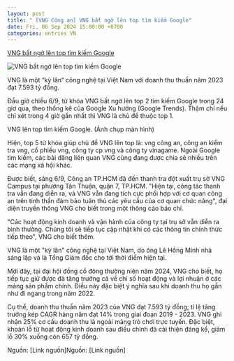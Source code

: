 ```yaml
---
layout: post
title: " [VNG Công an] VNG bất ngờ lên top tìm kiếm Google"
date: Fri, 06 Sep 2024 15:00:00 +0700
categories: entries VN
---
```

[VNG bất ngờ lên top tìm kiếm Google](https://www.24h.com.vn/cong-nghe-thong-tin/vng-bat-ngo-len-top-tim-kiem-google-c55a1600247.html)

![VNG bất ngờ lên top tìm kiếm Google](https://cdn.24h.com.vn/upload/3-2024/images/2024-09-06/vng-1709304099-257-width740height495-1725611843-786-width740height495-auto-crop-watermark.jpeg)

VNG là một “kỳ lân“ công nghệ tại Việt Nam với doanh thu thuần năm 2023 đạt 7.593 tỷ đồng.

Đầu giờ chiều 6/9, từ khóa VNG bất ngờ lên top 2 tìm kiếm Google trong 24 giơ qua, theo thống kê của Google Xu hướng (Google Trends). Thậm chí nếu chỉ xét trong 4 giờ gần nhất thì VNG là chủ đề thuộc top 1.

VNG lên top tìm kiếm Google. (Ảnh chụp màn hình)

Hiện, top 5 từ khóa giúp chủ đề VNG lên top là: vng công an, công an kiểm tra vng, cổ phiếu vng, công ty cp vng và công ty vinagame. Ngoài Google tìm kiếm, các bài đăng liên quan VNG cũng đang được chia sẻ nhiều trên các mạng xã hội khác.

Được biết, sáng 6/9, Công an TP.HCM đã đến thanh tra đột xuất trụ sở VNG Campus tại phường Tân Thuận, quận 7, TP.HCM. "Hiện tại, công tác thanh tra vẫn đang diễn ra, và VNG vẫn đang tích cực phối hợp với cơ quan công an trên tinh thần đảm bảo tuân thủ các yêu cầu của cơ quan chức năng", đại diện truyền thông VNG cho biết trong một thông cáo báo chí.

"Các hoạt động kinh doanh và vận hành của công ty tại trụ sở vẫn diễn ra bình thường. Chúng tôi sẽ tiếp tục cập nhật khi có các thông tin chính thức tiếp theo", VNG cho biết thêm.

VNG là một "kỳ lân" công nghệ tại Việt Nam, do ông Lê Hồng Minh nhà sáng lập và là Tổng Giám đốc cho tới thời điểm hiện tại.

Mới đây, tại đại hội đồng cổ đông thường niên năm 2024, VNG cho biết, họ tiếp tục giữ được đà tăng trưởng cả về chỉ số hoạt động và lợi nhuận ở các mảng sản phẩm chính. Điều này đặc biệt ý nghĩa sau khi doanh thu họ gần như đi ngang trong năm 2022.

Cụ thể, doanh thu thuần năm 2023 của VNG đạt 7.593 tỷ đồng; tỉ lệ tăng trưởng kép CAGR hàng năm đạt 14% trong giai đoạn 2019 - 2023. VNG ghi nhận 25% cơ cấu doanh thu là ngoài mảng trò chơi trực tuyến. Đặc biệt, khoản lỗ từ hoạt động kinh doanh sau điều chỉnh đã cải thiện đáng kể, giảm lỗ 30% xuống còn 657 tỷ đồng.

Nguồn: [Link nguồn]Nguồn: [Link nguồn]

